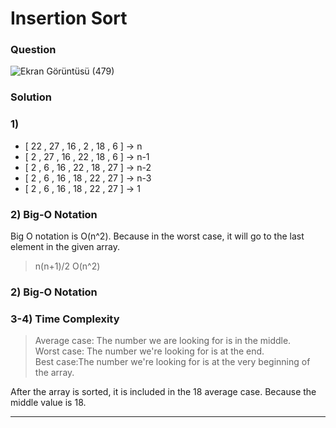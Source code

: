 # Insertion Sort 

### Question

![Ekran Görüntüsü (479)](https://user-images.githubusercontent.com/88425475/184354816-f40e12b5-a5d2-47b0-87a6-b506b9645f93.png)


### Solution

### 1)
* [ 22 , 27 , 16 , 2 , 18 , 6 ]  -> n
* [ 2 , 27 , 16 , 22 , 18 , 6 ]  -> n-1
* [ 2 , 6 , 16 , 22 , 18 , 27 ]  -> n-2
* [ 2 , 6 , 16 , 18 , 22 , 27 ]  -> n-3
* [ 2 , 6 , 16 , 18 , 22 , 27 ]  -> 1


### 2)  Big-O Notation

Big O notation is O(n^2). Because in the worst case, it will go to the last element in the given array.

>  n(n+1)/2   O(n^2) 

### 2)  Big-O Notation


### 3-4)  Time Complexity

> Average case: The number we are looking for is in the middle. <br>
> Worst case: The number we're looking for is at the end. <br>
> Best case:The number we're looking for is at the very beginning of the array.

After the array is sorted, it is included in the 18 average case. Because the middle value is 18.

***





